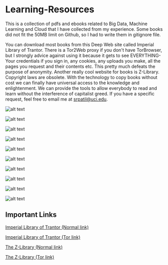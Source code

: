 # Learning-Resources

This is a collection of pdfs and ebooks related to Big Data, Machine Learning and Cloud that I have collected from my experience. Some books did not fit the 50MB limit on Github, so I had to write them in gitignore file.

You can download most books from this Deep Web site called Imperial Library of Trantor. There is a Tor2Web proxy if you don't have TorBrowser, but I strongly advice against using it because it gets to see EVERYTHING- Your credentials if you sign in, any cookies, any uploads you make, all the pages you request and their contents etc. This pretty much defeats the purpose of anonymity. Another really cool website for books is Z-Library. Copyright laws are obsolete. With the technology to copy books without cost we can finally have universal access to the knowledge and enlightenment. We can provide the tools to allow everybody to read and learn without the interference of capitalist greed. If you have a specific request, feel free to email me at srpatil@uci.edu.

![alt text](./Images/Data_Heirarchy.png)

![alt text](./Images/Seven_layers.jpeg)

![alt text](./Images/git_cheat_sheet.jpeg)

![alt text](./Images/Full_Stack.png)

![alt text](./Images/basic_linux_commands.jpeg)

![alt text](./Images/ML_Mindmap.jpeg)

![alt text](./Images/ML_stack.png)

![alt text](./Images/types_of_database.png)

![alt text](./Images/document_vs_relational.jpeg)

![alt text](./Images/data-analytics-pipeline.png)

## Important Links

[Imperial Library of Trantor (Normal link)](https://trantor.is/about/)

[Imperial Library of Trantor (Tor link)](http://xfmro77i3lixucja.onion/)

[The Z-Library (Normal link)](https://z-lib.org/)

[The Z-Library (Tor link)](http://loginlibhuwhnmis.onion/)